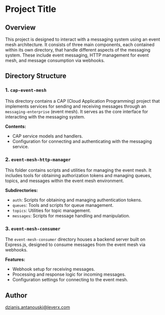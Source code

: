 # Project Title

## Overview

This project is designed to interact with a messaging system using an event mesh architecture. It consists of three main components, each contained within its own directory, that handle different aspects of the messaging system. These include event messaging, HTTP management for event mesh, and message consumption via webhooks.

## Directory Structure

### 1. `cap-event-mesh`

This directory contains a CAP (Cloud Application Programming) project that implements services for sending and receiving messages through an `messaging-enterprise` (event mesh). It serves as the core interface for interacting with the messaging system.

**Contents:**
- CAP service models and handlers.
- Configuration for connecting and authenticating with the messaging service.

### 2. `event-mesh-http-manager`

This folder contains scripts and utilities for managing the event mesh. It includes tools for obtaining authorization tokens and managing queues, topics, and messages within the event mesh environment.

**Subdirectories:**
- `auth`: Scripts for obtaining and managing authentication tokens.
- `queues`: Tools and scripts for queue management.
- `topics`: Utilities for topic management.
- `messages`: Scripts for message handling and manipulation.

### 3. `event-mesh-consumer`

The `event-mesh-consumer` directory houses a backend server built on Express.js, designed to consume messages from the event mesh via webhooks.

**Features:**
- Webhook setup for receiving messages.
- Processing and response logic for incoming messages.
- Configuration settings for connecting to the event mesh.

## Author
dzianis.antanouski@leverx.com
